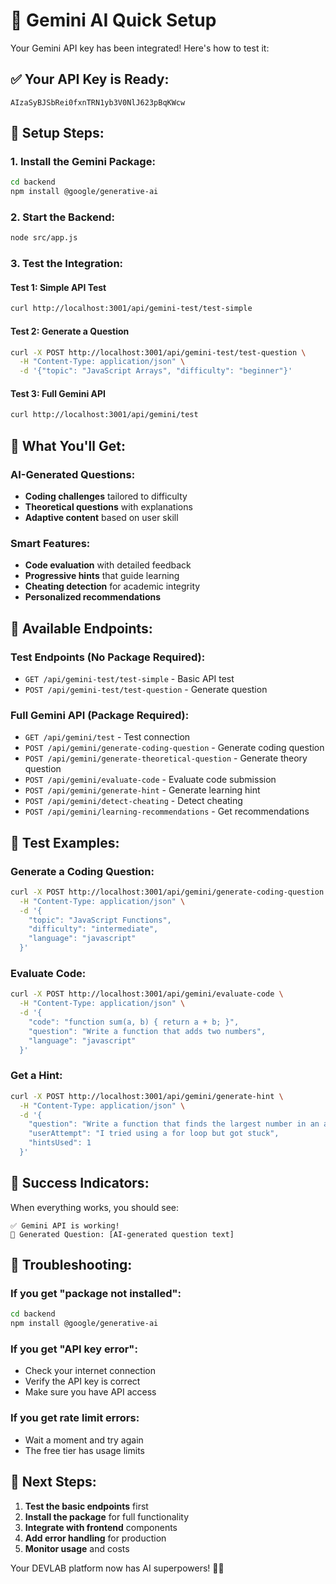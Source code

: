 # 🚀 Gemini AI Quick Setup

Your Gemini API key has been integrated! Here's how to test it:

## ✅ **Your API Key is Ready:**
```
AIzaSyBJSbRei0fxnTRN1yb3V0NlJ623pBqKWcw
```

## 🔧 **Setup Steps:**

### **1. Install the Gemini Package:**
```bash
cd backend
npm install @google/generative-ai
```

### **2. Start the Backend:**
```bash
node src/app.js
```

### **3. Test the Integration:**

#### **Test 1: Simple API Test**
```bash
curl http://localhost:3001/api/gemini-test/test-simple
```

#### **Test 2: Generate a Question**
```bash
curl -X POST http://localhost:3001/api/gemini-test/test-question \
  -H "Content-Type: application/json" \
  -d '{"topic": "JavaScript Arrays", "difficulty": "beginner"}'
```

#### **Test 3: Full Gemini API**
```bash
curl http://localhost:3001/api/gemini/test
```

## 🎯 **What You'll Get:**

### **AI-Generated Questions:**
- **Coding challenges** tailored to difficulty
- **Theoretical questions** with explanations
- **Adaptive content** based on user skill

### **Smart Features:**
- **Code evaluation** with detailed feedback
- **Progressive hints** that guide learning
- **Cheating detection** for academic integrity
- **Personalized recommendations**

## 📡 **Available Endpoints:**

### **Test Endpoints (No Package Required):**
- `GET /api/gemini-test/test-simple` - Basic API test
- `POST /api/gemini-test/test-question` - Generate question

### **Full Gemini API (Package Required):**
- `GET /api/gemini/test` - Test connection
- `POST /api/gemini/generate-coding-question` - Generate coding question
- `POST /api/gemini/generate-theoretical-question` - Generate theory question
- `POST /api/gemini/evaluate-code` - Evaluate code submission
- `POST /api/gemini/generate-hint` - Generate learning hint
- `POST /api/gemini/detect-cheating` - Detect cheating
- `POST /api/gemini/learning-recommendations` - Get recommendations

## 🧪 **Test Examples:**

### **Generate a Coding Question:**
```bash
curl -X POST http://localhost:3001/api/gemini/generate-coding-question \
  -H "Content-Type: application/json" \
  -d '{
    "topic": "JavaScript Functions",
    "difficulty": "intermediate",
    "language": "javascript"
  }'
```

### **Evaluate Code:**
```bash
curl -X POST http://localhost:3001/api/gemini/evaluate-code \
  -H "Content-Type: application/json" \
  -d '{
    "code": "function sum(a, b) { return a + b; }",
    "question": "Write a function that adds two numbers",
    "language": "javascript"
  }'
```

### **Get a Hint:**
```bash
curl -X POST http://localhost:3001/api/gemini/generate-hint \
  -H "Content-Type: application/json" \
  -d '{
    "question": "Write a function that finds the largest number in an array",
    "userAttempt": "I tried using a for loop but got stuck",
    "hintsUsed": 1
  }'
```

## 🎉 **Success Indicators:**

When everything works, you should see:
```
✅ Gemini API is working!
📝 Generated Question: [AI-generated question text]
```

## 🚨 **Troubleshooting:**

### **If you get "package not installed":**
```bash
cd backend
npm install @google/generative-ai
```

### **If you get "API key error":**
- Check your internet connection
- Verify the API key is correct
- Make sure you have API access

### **If you get rate limit errors:**
- Wait a moment and try again
- The free tier has usage limits

## 🚀 **Next Steps:**

1. **Test the basic endpoints** first
2. **Install the package** for full functionality
3. **Integrate with frontend** components
4. **Add error handling** for production
5. **Monitor usage** and costs

Your DEVLAB platform now has AI superpowers! 🤖✨


